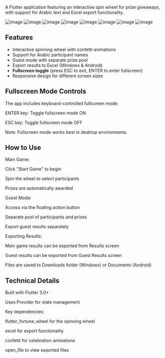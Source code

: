 A Flutter application featuring an interactive spin wheel for prize giveaways, with support for Arabic text and Excel export functionality.

![image](https://github.com/user-attachments/assets/a2ba08c1-8487-45fa-8228-0d9856384b51)
![image](https://github.com/user-attachments/assets/01c949f0-27e5-412a-99b3-f56d1dcf3cbc)
![image](https://github.com/user-attachments/assets/564d04d1-b7d8-49a9-a07c-820e4c38837c)
![image](https://github.com/user-attachments/assets/ac201ef8-6957-4731-869e-c4e83100f191)
![image](https://github.com/user-attachments/assets/b4bcdf91-74f0-4d6c-9346-87e1753dd350)
![image](https://github.com/user-attachments/assets/fabcbe60-8a61-4c58-afa5-a721e2bec763)
![image](https://github.com/user-attachments/assets/d55d4bf9-11df-43ea-9b16-1ca1e78ecb62)
![image](https://github.com/user-attachments/assets/04bb09f2-8802-4583-8430-b8c2ca13fd93)



## Features

- Interactive spinning wheel with confetti animations
- Support for Arabic participant names
- Guest mode with separate prize pool
- Export results to Excel (Windows & Android)
- **Fullscreen toggle** (press ESC to exit, ENTER to enter fullscreen)
- Responsive design for different screen sizes

## Fullscreen Mode Controls
The app includes keyboard-controlled fullscreen mode:

ENTER key: Toggle fullscreen mode ON

ESC key: Toggle fullscreen mode OFF

Note: Fullscreen mode works best in desktop environments.

## How to Use
Main Game:

Click "Start Game" to begin

Spin the wheel to select participants

Prizes are automatically awarded

Guest Mode:

Access via the floating action button

Separate pool of participants and prizes

Export guest results separately

Exporting Results:

Main game results can be exported from Results screen

Guest results can be exported from Guest Results screen

Files are saved to Downloads folder (Windows) or Documents (Android)

## Technical Details
Built with Flutter 3.0+

Uses Provider for state management

Key dependencies:

flutter_fortune_wheel for the spinning wheel

excel for export functionality

confetti for celebration animations

open_file to view exported files
